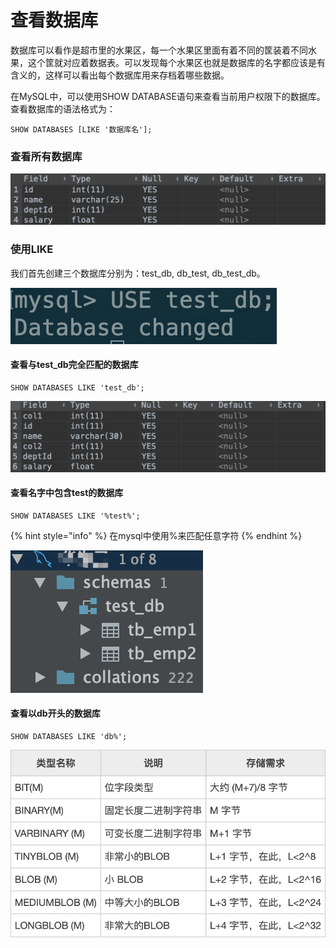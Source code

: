 # 查看数据库

数据库可以看作是超市里的水果区，每一个水果区里面有着不同的筐装着不同水果，这个筐就对应着数据表。可以发现每个水果区也就是数据库的名字都应该是有含义的，这样可以看出每个数据库用来存档着哪些数据。

在MySQL中，可以使用SHOW DATABASE语句来查看当前用户权限下的数据库。查看数据库的语法格式为：

```text
SHOW DATABASES [LIKE '数据库名'];
```

### 查看所有数据库

![](../.gitbook/assets/image%20%2816%29.png)

### 使用LIKE

我们首先创建三个数据库分别为：test\_db, db\_test, db\_test\_db。

![](../.gitbook/assets/image%20%2825%29.png)

#### 查看与test\_db完全匹配的数据库

```text
SHOW DATABASES LIKE 'test_db';
```

![](../.gitbook/assets/image%20%2822%29.png)

#### 查看名字中包含test的数据库

```text
SHOW DATABASES LIKE '%test%';
```

{% hint style="info" %}
在mysql中使用%来匹配任意字符
{% endhint %}

![](../.gitbook/assets/image%20%2824%29.png)

#### 查看以db开头的数据库

```text
SHOW DATABASES LIKE 'db%';
```

![](../.gitbook/assets/image%20%2810%29.png)

